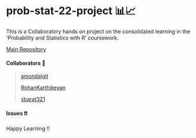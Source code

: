 # prob-stat-22-project 📊📈

This is a Collaboratory hands on project on the consolidated learning in the 'Probability and Statistics with R' coursework.

[Main Repository](https://github.com/amondalgit/prob-stat-22-project.git) 

#### Collaborators 🤝

> [amondalgit](https://github.com/amondalgit)
>
> [RohanKarthikeyan](https://github.com/RohanKarthikeyan)
>
> [sbarat321](https://github.com/sbarat321)

#### Issues ❗❗



Happy Learning !!
